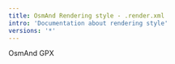 ```yaml
---
title: OsmAnd Rendering style - .render.xml
intro: 'Documentation about rendering style'
versions: '*'
---
```


OsmAnd GPX